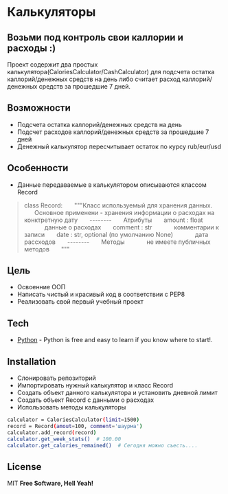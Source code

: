 # Калькуляторы
## Возьми под контроль свои каллории и расходы :)

Проект содержит два простых калькулятора(CaloriesCalculator/CashCalculator) для подсчета остатка каллорий/денежных средств на день либо считает расход каллорий/денежных средств за прошедшие 7 дней.

## Возможности
- Подсчета остатка каллорий/денежных средств на день
- Подсчет расходов каллорий/денежных средств за прошедшие 7 дней
- Денежный калькулятор пересчитывает остаток по курсу rub/eur/usd

## Особенности
- Данные передаваемые в калькулятором описываются классом Record
>class Record:
>    &nbsp;&nbsp;&nbsp;&nbsp;&nbsp;&nbsp;"""Класс используемый для хранения данных.
>   &nbsp;&nbsp;&nbsp;&nbsp;&nbsp;&nbsp;Основное применени - хранения информации о расходах на конктретную дату
>   &nbsp;&nbsp;&nbsp;&nbsp;&nbsp;&nbsp;--------
>   &nbsp;&nbsp;&nbsp;&nbsp;&nbsp;&nbsp;Атрибуты
>   &nbsp;&nbsp;&nbsp;&nbsp;&nbsp;&nbsp;amount : float
>       &nbsp;&nbsp;&nbsp;&nbsp;&nbsp;&nbsp;&nbsp;&nbsp;&nbsp;&nbsp;&nbsp;&nbsp;данные о расходах
>   &nbsp;&nbsp;&nbsp;&nbsp;&nbsp;&nbsp;comment : str
>       &nbsp;&nbsp;&nbsp;&nbsp;&nbsp;&nbsp;&nbsp;&nbsp;&nbsp;&nbsp;&nbsp;&nbsp;комментарии к записи
>   &nbsp;&nbsp;&nbsp;&nbsp;&nbsp;&nbsp;date : str, optional (по умолчанию None)
>       &nbsp;&nbsp;&nbsp;&nbsp;&nbsp;&nbsp;&nbsp;&nbsp;&nbsp;&nbsp;&nbsp;&nbsp;дата рассходов
>   &nbsp;&nbsp;&nbsp;&nbsp;&nbsp;&nbsp;--------
>   &nbsp;&nbsp;&nbsp;&nbsp;&nbsp;&nbsp;Методы
>   &nbsp;&nbsp;&nbsp;&nbsp;&nbsp;&nbsp;&nbsp;&nbsp;&nbsp;&nbsp;&nbsp;&nbsp;не имеете публичных методов
>   &nbsp;&nbsp;&nbsp;&nbsp;&nbsp;&nbsp;"""

## Цель
- Освоенние ООП
- Написать чистый и красивый код в соответствии с PEP8
- Реализовать свой первый учебный проект

## Tech

- [Python](https://www.python.org) - Python is free and easy to learn if you know where to start!.

## Installation

- Слонировать репозиторий
- Импортировать нужный калькулятор и класс Record
- Создать объект данного калькулятора и установить дневной лимит
- Cоздать объект Record с данными о расходах
- Использовать методы калькуляторы
```sh
calculator = CaloriesCalculator(limit=1500)
record = Record(amout=100, comment='шаурма')
calculator.add_record(record)
calculator.get_week_stats()  # 100.00
calculator.get_calories_remained()  # Cегодня можно съесть....
```

## License

MIT
**Free Software, Hell Yeah!**
